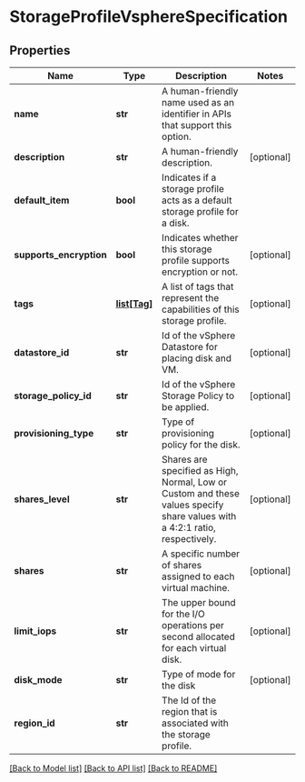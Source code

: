 # StorageProfileVsphereSpecification

## Properties
Name | Type | Description | Notes
------------ | ------------- | ------------- | -------------
**name** | **str** | A human-friendly name used as an identifier in APIs that support this option. | 
**description** | **str** | A human-friendly description. | [optional] 
**default_item** | **bool** | Indicates if a storage profile acts as a default storage profile for a disk. | 
**supports_encryption** | **bool** | Indicates whether this storage profile supports encryption or not. | [optional] 
**tags** | [**list[Tag]**](Tag.md) | A list of tags that represent the capabilities of this storage profile. | [optional] 
**datastore_id** | **str** | Id of the vSphere Datastore for placing disk and VM. | [optional] 
**storage_policy_id** | **str** | Id of the vSphere Storage Policy to be applied. | [optional] 
**provisioning_type** | **str** | Type of provisioning policy for the disk. | [optional] 
**shares_level** | **str** | Shares are specified as High, Normal, Low or Custom and these values specify share values with a 4:2:1 ratio, respectively.  | [optional] 
**shares** | **str** | A specific number of shares assigned to each virtual machine. | [optional] 
**limit_iops** | **str** | The upper bound for the I/O operations per second allocated for each virtual disk. | [optional] 
**disk_mode** | **str** | Type of mode for the disk | [optional] 
**region_id** | **str** | The Id of the region that is associated with the storage profile. | 

[[Back to Model list]](../README.md#documentation-for-models) [[Back to API list]](../README.md#documentation-for-api-endpoints) [[Back to README]](../README.md)

